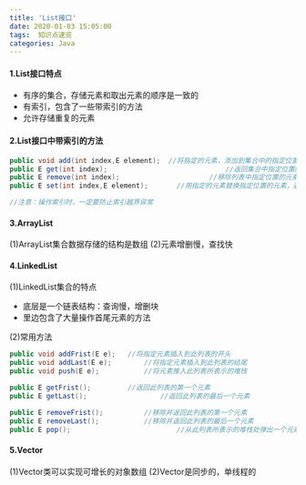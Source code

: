 ```yaml
---
title: 'List接口'
date: 2020-01-03 15:05:00
tags:  知识点速览
categories: Java
---
```

#### 1.List接口特点
* 有序的集合，存储元素和取出元素的顺序是一致的
* 有索引，包含了一些带索引的方法
* 允许存储重复的元素

#### 2.List接口中带索引的方法
```java
public void add(int index,E element);  //将指定的元素，添加到集合中的指定位置
public E get(int index);							 //返回集合中指定位置的元素
public E remove(int index);						 //移除列表中指定位置的元素，返回的是被移除的元素
public E set(int index,E element);		 //用指定的元素替换指定位置的元素，返回值是更新前的元素

//注意：操作索引时，一定要防止索引越界异常
```

#### 3.ArrayList
(1)ArrayList集合数据存储的结构是数组
(2)元素增删慢，查找快

#### 4.LinkedList
(1)LinkedList集合的特点
* 底层是一个链表结构：查询慢，增删块
* 里边包含了大量操作首尾元素的方法

(2)常用方法
```java
public void addFrist(E e);   //将指定元素插入到此列表的开头
public void addLast(E e);		 //将指定元素插入到此列表的结尾
public void push(E e);			 //将元素推入此列表所表示的堆栈

public E getFrist();         //返回此列表的第一个元素
public E getLast();					 //返回此列表的最后一个元素

public E removeFrist();			 //移除并返回此列表的第一个元素
public E removeLast();			 //移除并返回此列表的最后一个元素
public E pop();							 //从此列表所表示的堆栈处弹出一个元素
```

#### 5.Vector
(1)Vector类可以实现可增长的对象数组
(2)Vector是同步的，单线程的